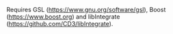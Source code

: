 Requires GSL (https://www.gnu.org/software/gsl), Boost (https://www.boost.org) and libIntegrate (https://github.com/CD3/libIntegrate).
